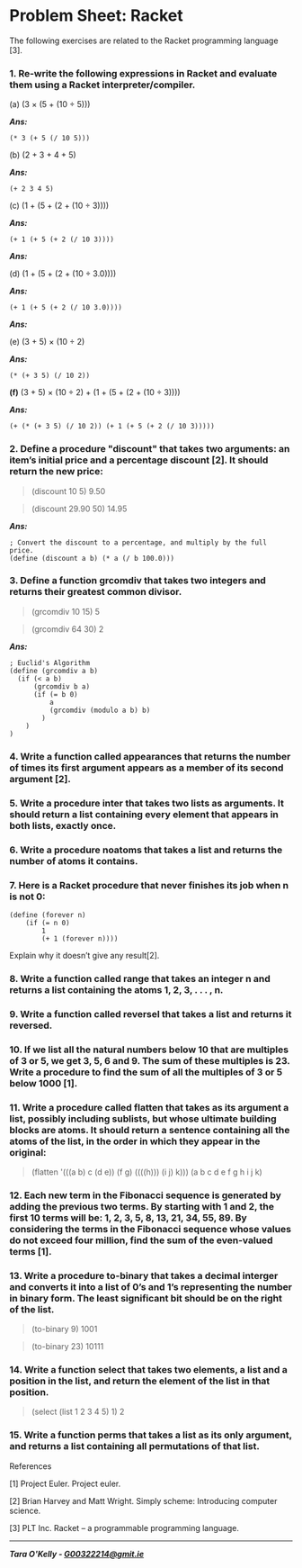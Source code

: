 # Problem Sheet: Racket

The following exercises are related to the Racket programming language [3].
### 1. Re-write the following expressions in Racket and evaluate them using a Racket interpreter/compiler.

(a) (3 × (5 + (10 ÷ 5)))

**_Ans:_**

```racket
(* 3 (+ 5 (/ 10 5)))
```

(b) (2 + 3 + 4 + 5)

**_Ans:_**

```racket
(+ 2 3 4 5)
```

(c) (1 + (5 + (2 + (10 ÷ 3))))

**_Ans:_**

```racket
(+ 1 (+ 5 (+ 2 (/ 10 3))))
```

**_Ans:_**

(d) (1 + (5 + (2 + (10 ÷ 3.0))))

**_Ans:_**

```racket
(+ 1 (+ 5 (+ 2 (/ 10 3.0))))
```

**_Ans:_**

(e) (3 + 5) × (10 ÷ 2)

**_Ans:_**

```racket
(* (+ 3 5) (/ 10 2))
```

**(f)** (3 + 5) × (10 ÷ 2) + (1 + (5 + (2 + (10 ÷ 3))))

**_Ans:_**

```racket
(+ (* (+ 3 5) (/ 10 2)) (+ 1 (+ 5 (+ 2 (/ 10 3)))))
```

### 2. Define a procedure "discount" that takes two arguments: an item’s initial price and a percentage discount [2]. It should return the new price:

> (discount 10 5)
9.50

> (discount 29.90 50)
14.95

**_Ans:_**

```racket
; Convert the discount to a percentage, and multiply by the full price.
(define (discount a b) (* a (/ b 100.0)))
```

### 3. Define a function grcomdiv that takes two integers and returns their greatest common divisor.

> (grcomdiv 10 15)
5

> (grcomdiv 64 30)
2

**_Ans:_**

```racket
; Euclid's Algorithm
(define (grcomdiv a b)
  (if (< a b)
      (grcomdiv b a)
      (if (= b 0)
          a
          (grcomdiv (modulo a b) b)
        )
    )
)
```

### 4. Write a function called appearances that returns the number of times its first argument appears as a member of its second argument [2].

### 5. Write a procedure inter that takes two lists as arguments. It should return a list containing every element that appears in both lists, exactly once.

### 6. Write a procedure noatoms that takes a list and returns the number of atoms it contains.

### 7. Here is a Racket procedure that never finishes its job when n is not 0:

```racket
(define (forever n)
    (if (= n 0)
        1
        (+ 1 (forever n))))
```

Explain why it doesn’t give any result[2].

### 8. Write a function called range that takes an integer n and returns a list containing the atoms 1, 2, 3, . . . , n.

### 9. Write a function called reversel that takes a list and returns it reversed.

### 10. If we list all the natural numbers below 10 that are multiples of 3 or 5, we get 3, 5, 6 and 9. The sum of these multiples is 23. Write a procedure to find the sum of all the multiples of 3 or 5 below 1000 [1].

### 11. Write a procedure called flatten that takes as its argument a list, possibly including sublists, but whose ultimate building blocks are atoms. It should return a sentence containing all the atoms of the list, in the order in which they appear in the original:

> (flatten '(((a b) c (d e)) (f g) ((((h))) (i j) k)))
(a b c d e f g h i j k)

### 12. Each new term in the Fibonacci sequence is generated by adding the previous two terms. By starting with 1 and 2, the first 10 terms will be: 1, 2, 3, 5, 8, 13, 21, 34, 55, 89. By considering the terms in the Fibonacci sequence whose values do not exceed four million, find the sum of the even-valued terms [1].

### 13. Write a procedure to-binary that takes a decimal interger and converts it into a list of 0’s and 1’s representing the number in binary form. The least significant bit should be on the right of the list.

> (to-binary 9)
1001

> (to-binary 23)
10111

### 14. Write a function select that takes two elements, a list and a position in the list, and return the element of the list in that position.

> (select (list 1 2 3 4 5) 1)
2

### 15. Write a function perms that takes a list as its only argument, and returns a list containing all permutations of that list.

References

[1] Project Euler. Project euler.

[2] Brian Harvey and Matt Wright. Simply scheme: Introducing computer science.

[3] PLT Inc. Racket – a programmable programming language.

-----

__*Tara O'Kelly - G00322214@gmit.ie*__